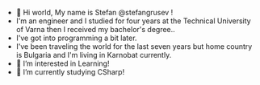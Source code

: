 - 👋 Hi world, My name is Stefan @stefangrusev ! 
- I'm an engineer and I studied for four years at the Technical University of Varna then I received my bachelor's degree.. 
- I've got into programming a bit later. 
- I've been traveling the world for the last seven years but home country is Bulgaria and I'm living in Karnobat currently. 
- 👀 I’m interested in Learning!
- 🌱 I’m currently studying CSharp! 
<!---
stefangrusev/stefangrusev is a ✨ special ✨ repository because its `README.md` (this file) appears on your GitHub profile.
You can click the Preview link to take a look at your changes.
--->
